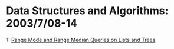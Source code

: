 # Data Structures and Algorithms: 2003/7/08-14  
1: [Range Mode and Range Median Queries on Lists and Trees](https://doi.org/10.48550/arXiv.cs/0307034)  
